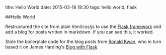 title: Hello World
date: 2015-03-18 18:30
tags: hello world; flask

##Hello World


Restructured the site from plain html/css/js to use the [Flask framework](http://flask.pocoo.org/) and add a blog for posts written in markdown. If you can see this, it worked.  

Stole the boilerplate code for the blog posts from [Ronald Kwan](https://www.ocf.berkeley.edu/~rkwan/), who in turn based it on James Harding's [Blog with Flask](http://www.jamesharding.ca/posts/simple-static-markdown-blog-in-flask/).
